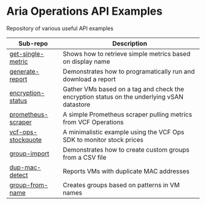 # Aria Operations API Examples

Repository of various useful API examples

| Sub-repo                                                           | Description                                                                                |
|--------------------------------------------------------------------|--------------------------------------------------------------------------------------------|
| [get-single-metric](get-single-metric)                             | Shows how to retrieve simple metrics based on display name                                 |
| [generate-report](generate-report)                                 | Demonstrates how to programatically run and download a report                              |
| [encryption-status](encryption-status)                             | Gather VMs based on a tag and check the encryption status on the underlying vSAN datastore |
| [prometheus-scraper](prometheus-scraper)                           | A simple Prometheus scraper pulling metrics from VCF Operations                            |
| [vcf-ops-stockquote](https://github.com/prydin/vcf-ops-stockquote) | A minimalistic example using the VCF Ops SDK to monitor stock prices                       |
| [group-import](group-import)                                       | Demonstrates how to create custom groups from a CSV file                                   |
| [dup-mac-detect](dup-mac-detect)                                   | Reports VMs with duplicate MAC addresses                                                   |
| [group-from-name](group-from-name)                                 | Creates groups based on patterns in VM names                                               |



